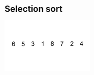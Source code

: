 # Selection sort

<div>
  <img src="https://github.com/iamlorddop/sorting-methods/blob/main/assets/img/selection-sort.gif" alt="bubble-sort.gif">
</div>
